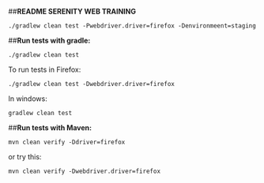 
##**README SERENITY WEB TRAINING**
```
./gradlew clean test -Pwebdriver.driver=firefox -Denvironmeent=staging
```
##**Run tests with gradle:**

```
./gradlew clean test
```

To run tests in Firefox:

```
./gradlew clean test -Dwebdriver.driver=firefox
```

In windows:
```
gradlew clean test
```

##**Run tests with Maven:**

```
mvn clean verify -Ddriver=firefox
```
or try this:

```
mvn clean verify -Dwebdriver.driver=firefox
```

